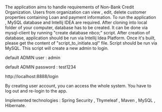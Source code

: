 The application aims to handle requirements of Non-Bank Credit Organization. Users from organization can view , edit, delete customer properties containing Loan and payment information.
To run the application , MySQL database and Intellij IDEA are required. After cloning into local folder of your computer, database has to be created.
It can be done via mysql-client by running "create database nbco;" script. 
After creation of database, application should be run via Intellij Idea Platform. Once it's built, please get the content of "script_to_initiate.sql" file. Script should be run via MySQL. This script will create a new admin to login. 

default ADMIN user : admin

default ADMIN password : test1234

http://localhost:8888/login

By creating user account, you can access the whole system. You have to log out and re-login to the app.

Implemented technologies : Spring Security , Thymeleaf , Maven , MySQL , Hibernate.
